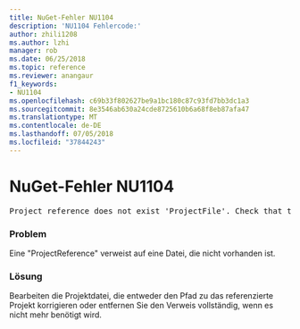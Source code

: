```yaml
---
title: NuGet-Fehler NU1104
description: 'NU1104 Fehlercode:'
author: zhili1208
ms.author: lzhi
manager: rob
ms.date: 06/25/2018
ms.topic: reference
ms.reviewer: anangaur
f1_keywords:
- NU1104
ms.openlocfilehash: c69b33f802627be9a1bc180c87c93fd7bb3dc1a3
ms.sourcegitcommit: 8e3546ab630a24cde8725610b6a68f8eb87afa47
ms.translationtype: MT
ms.contentlocale: de-DE
ms.lasthandoff: 07/05/2018
ms.locfileid: "37844243"
---
```

# <a name="nuget-error-nu1104"></a>NuGet-Fehler NU1104

<pre>Project reference does not exist 'ProjectFile'. Check that the project reference is valid and that the project file exists.</pre>

### <a name="issue"></a>Problem
Eine "ProjectReference" verweist auf eine Datei, die nicht vorhanden ist.

### <a name="solution"></a>Lösung
Bearbeiten die Projektdatei, die entweder den Pfad zu das referenzierte Projekt korrigieren oder entfernen Sie den Verweis vollständig, wenn es nicht mehr benötigt wird.